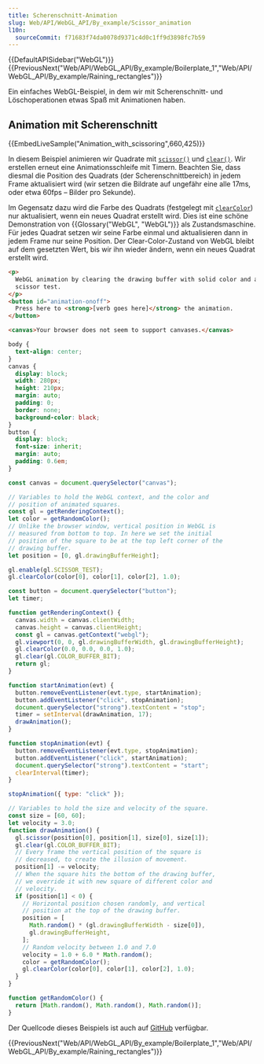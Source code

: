 ```yaml
---
title: Scherenschnitt-Animation
slug: Web/API/WebGL_API/By_example/Scissor_animation
l10n:
  sourceCommit: f71683f74da0078d9371c4d0c1ff9d3898fc7b59
---
```


{{DefaultAPISidebar("WebGL")}}{{PreviousNext("Web/API/WebGL_API/By_example/Boilerplate_1","Web/API/WebGL_API/By_example/Raining_rectangles")}}

Ein einfaches WebGL-Beispiel, in dem wir mit Scherenschnitt- und Löschoperationen etwas Spaß mit Animationen haben.

## Animation mit Scherenschnitt

{{EmbedLiveSample("Animation_with_scissoring",660,425)}}

In diesem Beispiel animieren wir Quadrate mit [`scissor()`](/de/docs/Web/API/WebGLRenderingContext/scissor) und [`clear()`](/de/docs/Web/API/WebGLRenderingContext/clear). Wir erstellen erneut eine Animationsschleife mit Timern. Beachten Sie, dass diesmal die Position des Quadrats (der Scherenschnittbereich) in jedem Frame aktualisiert wird (wir setzen die Bildrate auf ungefähr eine alle 17ms, oder etwa 60fps – Bilder pro Sekunde).

Im Gegensatz dazu wird die Farbe des Quadrats (festgelegt mit [`clearColor`](/de/docs/Web/API/WebGLRenderingContext/clearColor)) nur aktualisiert, wenn ein neues Quadrat erstellt wird. Dies ist eine schöne Demonstration von {{Glossary("WebGL", "WebGL")}} als Zustandsmaschine. Für jedes Quadrat setzen wir seine Farbe einmal und aktualisieren dann in jedem Frame nur seine Position. Der Clear-Color-Zustand von WebGL bleibt auf dem gesetzten Wert, bis wir ihn wieder ändern, wenn ein neues Quadrat erstellt wird.

```html hidden
<p>
  WebGL animation by clearing the drawing buffer with solid color and applying
  scissor test.
</p>
<button id="animation-onoff">
  Press here to <strong>[verb goes here]</strong> the animation.
</button>
```

```html hidden
<canvas>Your browser does not seem to support canvases.</canvas>
```

```css hidden
body {
  text-align: center;
}
canvas {
  display: block;
  width: 280px;
  height: 210px;
  margin: auto;
  padding: 0;
  border: none;
  background-color: black;
}
button {
  display: block;
  font-size: inherit;
  margin: auto;
  padding: 0.6em;
}
```

```js
const canvas = document.querySelector("canvas");

// Variables to hold the WebGL context, and the color and
// position of animated squares.
const gl = getRenderingContext();
let color = getRandomColor();
// Unlike the browser window, vertical position in WebGL is
// measured from bottom to top. In here we set the initial
// position of the square to be at the top left corner of the
// drawing buffer.
let position = [0, gl.drawingBufferHeight];

gl.enable(gl.SCISSOR_TEST);
gl.clearColor(color[0], color[1], color[2], 1.0);

const button = document.querySelector("button");
let timer;

function getRenderingContext() {
  canvas.width = canvas.clientWidth;
  canvas.height = canvas.clientHeight;
  const gl = canvas.getContext("webgl");
  gl.viewport(0, 0, gl.drawingBufferWidth, gl.drawingBufferHeight);
  gl.clearColor(0.0, 0.0, 0.0, 1.0);
  gl.clear(gl.COLOR_BUFFER_BIT);
  return gl;
}

function startAnimation(evt) {
  button.removeEventListener(evt.type, startAnimation);
  button.addEventListener("click", stopAnimation);
  document.querySelector("strong").textContent = "stop";
  timer = setInterval(drawAnimation, 17);
  drawAnimation();
}

function stopAnimation(evt) {
  button.removeEventListener(evt.type, stopAnimation);
  button.addEventListener("click", startAnimation);
  document.querySelector("strong").textContent = "start";
  clearInterval(timer);
}

stopAnimation({ type: "click" });

// Variables to hold the size and velocity of the square.
const size = [60, 60];
let velocity = 3.0;
function drawAnimation() {
  gl.scissor(position[0], position[1], size[0], size[1]);
  gl.clear(gl.COLOR_BUFFER_BIT);
  // Every frame the vertical position of the square is
  // decreased, to create the illusion of movement.
  position[1] -= velocity;
  // When the square hits the bottom of the drawing buffer,
  // we override it with new square of different color and
  // velocity.
  if (position[1] < 0) {
    // Horizontal position chosen randomly, and vertical
    // position at the top of the drawing buffer.
    position = [
      Math.random() * (gl.drawingBufferWidth - size[0]),
      gl.drawingBufferHeight,
    ];
    // Random velocity between 1.0 and 7.0
    velocity = 1.0 + 6.0 * Math.random();
    color = getRandomColor();
    gl.clearColor(color[0], color[1], color[2], 1.0);
  }
}

function getRandomColor() {
  return [Math.random(), Math.random(), Math.random()];
}
```

Der Quellcode dieses Beispiels ist auch auf [GitHub](https://github.com/idofilin/webgl-by-example/tree/master/scissor-animation) verfügbar.

{{PreviousNext("Web/API/WebGL_API/By_example/Boilerplate_1","Web/API/WebGL_API/By_example/Raining_rectangles")}}
